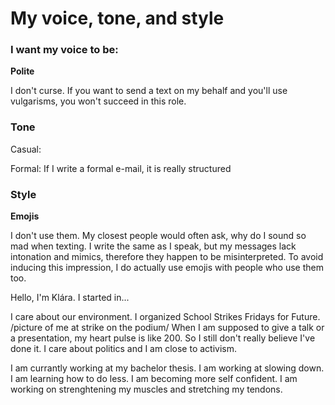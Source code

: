 # My voice, tone, and style 

### I want my voice to be:

**Polite**

  I don't curse. If you want to send a text on my behalf and you'll use vulgarisms, you won't succeed in this role.

### Tone

Casual:

Formal: If I write a formal e-mail, it is really structured 

### Style

**Emojis**

I don't use them. My closest people would often ask, why do I sound so mad when texting. I write the same as I speak, but my messages lack intonation and mimics, therefore they happen to be misinterpreted. To avoid inducing this impression, I do actually use emojis with people who use them too. 



Hello, I'm Klára. I started in...

I care about our environment. I organized School Strikes Fridays for Future. /picture of me at strike on the podium/ When I am supposed to give a talk or a presentation, my heart pulse is like 200. So I still don't really believe I've done it. I care about politics and I am close to activism.

I am currantly working at my bachelor thesis. I am working at slowing down. I am learning how to do less. I am becoming more self confident. I am working on strenghtening my muscles and stretching my tendons.
